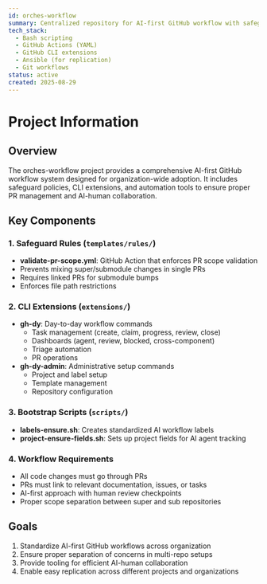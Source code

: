 ```yaml
---
id: orches-workflow
summary: Centralized repository for AI-first GitHub workflow with safeguard rules, CLI extensions, and organization-wide adoption tools
tech_stack: 
  - Bash scripting
  - GitHub Actions (YAML)
  - GitHub CLI extensions
  - Ansible (for replication)
  - Git workflows
status: active
created: 2025-08-29
---
```


# Project Information

## Overview
The orches-workflow project provides a comprehensive AI-first GitHub workflow system designed for organization-wide adoption. It includes safeguard policies, CLI extensions, and automation tools to ensure proper PR management and AI-human collaboration.

## Key Components

### 1. Safeguard Rules (`templates/rules/`)
- **validate-pr-scope.yml**: GitHub Action that enforces PR scope validation
- Prevents mixing super/submodule changes in single PRs
- Requires linked PRs for submodule bumps
- Enforces file path restrictions

### 2. CLI Extensions (`extensions/`)
- **gh-dy**: Day-to-day workflow commands
  - Task management (create, claim, progress, review, close)
  - Dashboards (agent, review, blocked, cross-component)
  - Triage automation
  - PR operations
- **gh-dy-admin**: Administrative setup commands
  - Project and label setup
  - Template management
  - Repository configuration

### 3. Bootstrap Scripts (`scripts/`)
- **labels-ensure.sh**: Creates standardized AI workflow labels
- **project-ensure-fields.sh**: Sets up project fields for AI agent tracking

### 4. Workflow Requirements
- All code changes must go through PRs
- PRs must link to relevant documentation, issues, or tasks
- AI-first approach with human review checkpoints
- Proper scope separation between super and sub repositories

## Goals
1. Standardize AI-first GitHub workflows across organization
2. Ensure proper separation of concerns in multi-repo setups
3. Provide tooling for efficient AI-human collaboration
4. Enable easy replication across different projects and organizations
